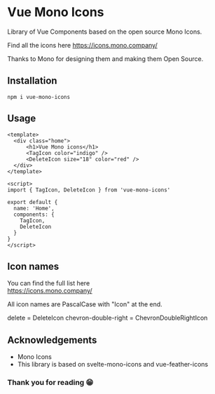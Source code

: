 # Vue Mono Icons

Library of Vue Components based on the open source Mono Icons.

Find all the icons here https://icons.mono.company/

Thanks to Mono for designing them and making them Open Source.

## Installation 
```
npm i vue-mono-icons
```

## Usage

```vue
<template>
  <div class="home">
      <h1>Vue Mono icons</h1>
      <TagIcon color="indigo" />
      <DeleteIcon size="18" color="red" />
  </div>
</template>

<script>
import { TagIcon, DeleteIcon } from 'vue-mono-icons'

export default {
  name: 'Home',
  components: {
    TagIcon,
    DeleteIcon
  }
}
</script>

```

## Icon names

You can find the full list here  
https://icons.mono.company/

All icon names are PascalCase with "Icon" at the end.

delete = DeleteIcon
chevron-double-right = ChevronDoubleRightIcon

## Acknowledgements

- Mono Icons
- This library is based on svelte-mono-icons and vue-feather-icons


### Thank you for reading 😁